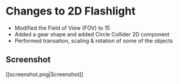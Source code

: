 # Changes to 2D Flashlight

* Modified the Field of View (FOV) to 15
* Added a gear shape and added Circle Collider 2D component
* Performed transation, scaling & rotation of some of the objects

## Screenshot
[[screenshot.png|Screenshot]]
